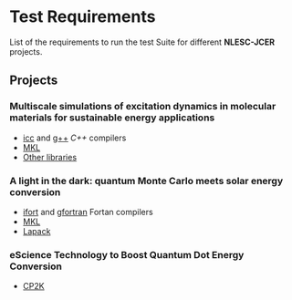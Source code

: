 
# Test Requirements
List of the requirements to run the test Suite for different **NLESC-JCER** projects.


## Projects


### Multiscale simulations of excitation dynamics in molecular materials for sustainable energy applications

 * [icc](https://software.intel.com/en-us/c-compilers) and [g++](https://gcc.gnu.org/) *C++* compilers
 * [MKL](https://software.intel.com/en-us/mkl)
 * [Other libraries](https://github.com/votca/votca/blob/master/share/doc/INSTALL.md)
 
 
### A light in the dark: quantum Monte Carlo meets solar energy conversion

 * [ifort](https://software.intel.com/en-us/fortran-compilers) and [gfortran](https://gcc.gnu.org/) Fortan compilers
 * [MKL](https://software.intel.com/en-us/mkl)
 * [Lapack](http://www.netlib.org/lapack/)
 

### eScience Technology to Boost Quantum Dot Energy Conversion

 * [CP2K](https://www.cp2k.org/)
